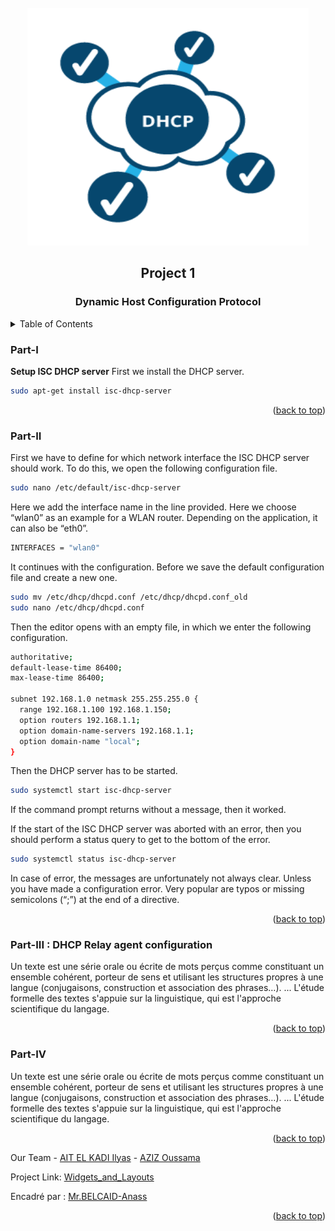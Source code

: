 <div id="top"></div>


<!-- PROJECT LOGO -->
<br />
<div align="center">
    <img src="images/logo.png" alt="Logo" width="450" height="380">
  <h2 align="center">Project 1</h2>
  <h3 align="center">Dynamic Host Configuration Protocol</h3>
</div>



<!-- TABLE OF CONTENTS -->
<details>
  <summary>Table of Contents</summary>
  <ol>
        <li><a href="#Part-I">Part I</a></li>
        <li><a href="#Part-II">Part II : DHCP configuration</a></li>
        <li><a href="#Part-III-:-DHCP-Relay-agent-configuration">Part III : Relay agent configuration</a></li>
        <li><a href="#Part-IV">Part IV : Demonstration</a></li>
  </ol>
</details>



### Part-I

**Setup ISC DHCP server**
First we install the DHCP server.
```sh
sudo apt-get install isc-dhcp-server
```
<p align="right">(<a href="#top">back to top</a>)</p>

<!-- The PNG class -->
### Part-II

First we have to define for which network interface the ISC DHCP server should work. To do this, we open the following configuration file.
```sh
sudo nano /etc/default/isc-dhcp-server
```
Here we add the interface name in the line provided. Here we choose “wlan0” as an example for a WLAN router. Depending on the application, it can also be “eth0”.
```sh
INTERFACES = "wlan0"
```
It continues with the configuration. Before we save the default configuration file and create a new one.
```sh
sudo mv /etc/dhcp/dhcpd.conf /etc/dhcp/dhcpd.conf_old
sudo nano /etc/dhcp/dhcpd.conf
```
Then the editor opens with an empty file, in which we enter the following configuration.
```sh
authoritative;
default-lease-time 86400;
max-lease-time 86400;
 
subnet 192.168.1.0 netmask 255.255.255.0 {
  range 192.168.1.100 192.168.1.150;
  option routers 192.168.1.1;
  option domain-name-servers 192.168.1.1;
  option domain-name "local";
}
```

Then the DHCP server has to be started.
```sh
sudo systemctl start isc-dhcp-server
```
If the command prompt returns without a message, then it worked.

If the start of the ISC DHCP server was aborted with an error, then you should perform a status query to get to the bottom of the error.
```sh
sudo systemctl status isc-dhcp-server
```
In case of error, the messages are unfortunately not always clear. Unless you have made a configuration error. Very popular are typos or missing semicolons (“;”) at the end of a directive.

<p align="right">(<a href="#top">back to top</a>)</p>


<!-- Inhertance diagram -->
### Part-III : DHCP Relay agent configuration

Un texte est une série orale ou écrite de mots perçus comme constituant un ensemble cohérent, porteur de sens et utilisant les structures propres à une langue (conjugaisons, construction et association des phrases…). ... L'étude formelle des textes s'appuie sur la linguistique, qui est l'approche scientifique du langage.


<p align="right">(<a href="#top">back to top</a>)</p>


<!-- Image -->
### Part-IV

Un texte est une série orale ou écrite de mots perçus comme constituant un ensemble cohérent, porteur de sens et utilisant les structures propres à une langue (conjugaisons, construction et association des phrases…). ... L'étude formelle des textes s'appuie sur la linguistique, qui est l'approche scientifique du langage.

<p align="right">(<a href="#top">back to top</a>)</p>

Our Team - [AIT EL KADI Ilyas](https://github.com/IlyasKadi) - [AZIZ Oussama](https://github.com/ATAMAN0)

Project Link: [Widgets_and_Layouts](https://github.com/IlyasKadi/Widgets_and_Layouts)

Encadré par : [Mr.BELCAID-Anass](https://anassbelcaid.github.io)

<p align="right">(<a href="#top">back to top</a>)</p>
